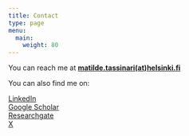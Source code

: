 ```yaml
---
title: Contact
type: page
menu:
  main:
    weight: 80
---
```

You can reach me at **[matilde.tassinari(at)helsinki.fi](mailto:matilde.tassinari@helsinki.fi)**   

You can also find me on:  

[LinkedIn](https://linkedin.com/in/matilde-tassinari)  
[Google Scholar](ttps://scholar.google.com/citations?user=cOLyZ3cAAAAJ)  
[Researchgate](https://www.researchgate.net/profile/Matilde-Tassinari-2 )  
[X](https://twitter.com/mtl_tassinari)  
